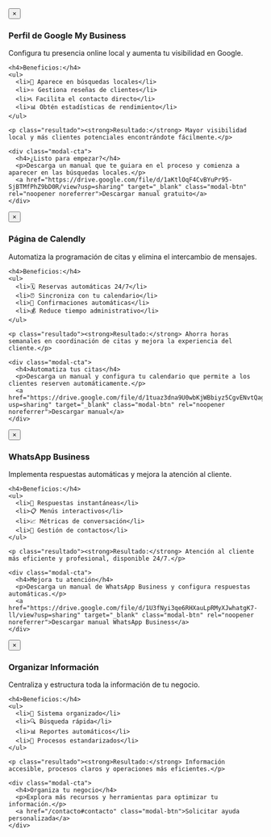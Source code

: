 <!-- MODALES PARA RECURSOS -->
<div id="modal-google-business" class="modal">
  <div class="modal-content">
    <button class="modal-close" onclick="closeModal('modal-google-business')" aria-label="Cerrar modal">&times;</button>
    <h3>Perfil de Google My Business</h3>
    <p class="modal-subtitle">Configura tu presencia online local y aumenta tu visibilidad en Google.</p>
    
    <h4>Beneficios:</h4>
    <ul>
      <li>📍 Aparece en búsquedas locales</li>
      <li>⭐ Gestiona reseñas de clientes</li>
      <li>📞 Facilita el contacto directo</li>
      <li>📊 Obtén estadísticas de rendimiento</li>
    </ul>
    
    <p class="resultado"><strong>Resultado:</strong> Mayor visibilidad local y más clientes potenciales encontrándote fácilmente.</p>
    
    <div class="modal-cta">
      <h4>¿Listo para empezar?</h4>
      <p>Descarga un manual que te guiara en el proceso y comienza a aparecer en las búsquedas locales.</p>
      <a href="https://drive.google.com/file/d/1aKtlOqF4CvBYuPr95-SjBTMfPhZ9bD0R/view?usp=sharing" target="_blank" class="modal-btn" rel="noopener noreferrer">Descargar manual gratuito</a>
    </div>
  </div>
</div>

<div id="modal-calendly" class="modal">
  <div class="modal-content">
    <button class="modal-close" onclick="closeModal('modal-calendly')" aria-label="Cerrar modal">&times;</button>
    <h3>Página de Calendly</h3>
    <p class="modal-subtitle">Automatiza la programación de citas y elimina el intercambio de mensajes.</p>
    
    <h4>Beneficios:</h4>
    <ul>
      <li>🗓️ Reservas automáticas 24/7</li>
      <li>⏰ Sincroniza con tu calendario</li>
      <li>📧 Confirmaciones automáticas</li>
      <li>💰 Reduce tiempo administrativo</li>
    </ul>
    
    <p class="resultado"><strong>Resultado:</strong> Ahorra horas semanales en coordinación de citas y mejora la experiencia del cliente.</p>
    
    <div class="modal-cta">
      <h4>Automatiza tus citas</h4>
      <p>Descarga un manual y configura tu calendario que permite a los clientes reserven automáticamente.</p>
      <a href="https://drive.google.com/file/d/1tuaz3dna9U0wbKjWBbiyz5CgvENvtQag/view?usp=sharing" target="_blank" class="modal-btn" rel="noopener noreferrer">Descargar manual</a>
    </div>
  </div>
</div>

<div id="modal-whatsapp-business" class="modal">
  <div class="modal-content">
    <button class="modal-close" onclick="closeModal('modal-whatsapp-business')" aria-label="Cerrar modal">&times;</button>
    <h3>WhatsApp Business</h3>
    <p class="modal-subtitle">Implementa respuestas automáticas y mejora la atención al cliente.</p>
    
    <h4>Beneficios:</h4>
    <ul>
      <li>🤖 Respuestas instantáneas</li>
      <li>📋 Menús interactivos</li>
      <li>📈 Métricas de conversación</li>
      <li>👥 Gestión de contactos</li>
    </ul>
    
    <p class="resultado"><strong>Resultado:</strong> Atención al cliente más eficiente y profesional, disponible 24/7.</p>
    
    <div class="modal-cta">
      <h4>Mejora tu atención</h4>
      <p>Descarga un manual de WhatsApp Business y configura respuestas automáticas.</p>
      <a href="https://drive.google.com/file/d/1U3fNyi3qe6RHXauLpRMyXJwhatgK7-ll/view?usp=sharing" target="_blank" class="modal-btn" rel="noopener noreferrer">Descargar manual WhatsApp Business</a>
    </div>
  </div>
</div>

<div id="modal-organizar-informacion" class="modal">
  <div class="modal-content">
    <button class="modal-close" onclick="closeModal('modal-organizar-informacion')" aria-label="Cerrar modal">&times;</button>
    <h3>Organizar Información</h3>
    <p class="modal-subtitle">Centraliza y estructura toda la información de tu negocio.</p>
    
    <h4>Beneficios:</h4>
    <ul>
      <li>📁 Sistema organizado</li>
      <li>🔍 Búsqueda rápida</li>
      <li>📊 Reportes automáticos</li>
      <li>🔄 Procesos estandarizados</li>
    </ul>
    
    <p class="resultado"><strong>Resultado:</strong> Información accesible, procesos claros y operaciones más eficientes.</p>
    
    <div class="modal-cta">
      <h4>Organiza tu negocio</h4>
      <p>Explora más recursos y herramientas para optimizar tu información.</p>
      <a href="/contacto#contacto" class="modal-btn">Solicitar ayuda personalizada</a>
    </div>
  </div>
</div>

<script>
  // Modal functionality with improved animations and scroll management
  let savedScrollPosition = 0;

  function openModal(modalId) {
    const modal = document.getElementById(modalId);
    if (modal) {
      // Guardar posición actual del scroll
      savedScrollPosition = window.pageYOffset || document.documentElement.scrollTop;
      
      // Prevenir scroll del body
      document.body.style.overflow = 'hidden';
      document.body.style.position = 'fixed';
      document.body.style.top = `-${savedScrollPosition}px`;
      document.body.style.width = '100%';

      // Mostrar modal
      modal.style.display = 'flex';
      
      // Forzar reflow para que la animación funcione
      modal.offsetHeight;
      
      // Añadir clase show para animación
      modal.classList.add('show');

      // Focus en el botón cerrar después de la animación
      setTimeout(() => {
        const closeButton = modal.querySelector('.modal-close');
        if (closeButton) {
          closeButton.focus();
        }
      }, 400);
    }
  }

  function closeModal(modalId) {
    const modal = document.getElementById(modalId);
    if (modal) {
      // Quitar clase show para animación de salida
      modal.classList.remove('show');
      
      // Esperar a que termine la animación antes de ocultar
      setTimeout(() => {
        modal.style.display = 'none';
        
        // Restaurar scroll del body
        document.body.style.overflow = '';
        document.body.style.position = '';
        document.body.style.top = '';
        document.body.style.width = '';
        
        // Restaurar posición del scroll
        window.scrollTo({
          top: savedScrollPosition,
          left: 0,
          behavior: 'instant'
        });
      }, 300);
    }
  }

  // Initialize modal event listeners
  document.addEventListener('DOMContentLoaded', function() {
    // Close modal when clicking outside
    document.querySelectorAll('.modal').forEach(modal => {
      modal.addEventListener('click', (e) => {
        if (e.target === modal) {
          closeModal(modal.id);
        }
      });
    });

    // Close modal with Escape key
    document.addEventListener('keydown', (e) => {
      if (e.key === 'Escape') {
        document.querySelectorAll('.modal.show').forEach(modal => {
          closeModal(modal.id);
        });
      }
    });
  });
</script>
